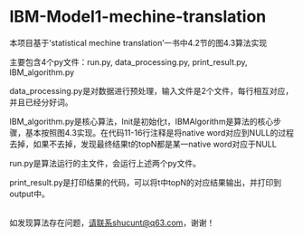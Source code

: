 # IBM-Model1-mechine-translation

本项目基于‘statistical mechine translation’一书中4.2节的图4.3算法实现<br>

主要包含4个py文件：run.py, data_processing.py, print_result.py, IBM_algorithm.py<br>

data\_processing.py是对数据进行预处理，输入文件是2个文件，每行相互对应，并且已经分好词。<br>

IBM\_algorithm.py是核心算法，Init是初始化t，IBMAlgorithm是算法的核心步骤，基本按照图4.3实现。在代码11-16行注释是将native word对应到NULL的过程去掉，如果不去掉，发现最终结果t的topN都是某一native word对应于NULL<br>

run.py是算法运行的主文件，会运行上述两个py文件。<br>

print\_result.py是打印结果的代码，可以将t中topN的对应结果输出，并打印到output中。<br><br>

如发现算法存在问题，请联系shucunt@q63.com，谢谢！<br>

